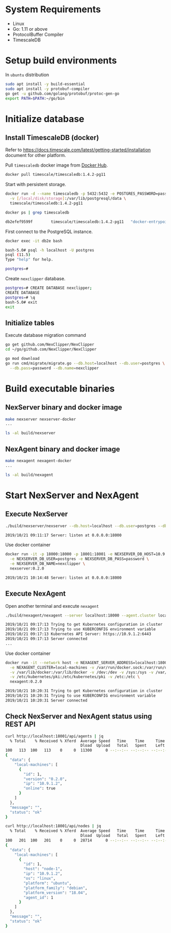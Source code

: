 # System Requirements

- Linux
- Go: 1.11 or above
- ProtocolBuffer Compiler
- TimescaleDB



# Setup build environments

In `ubuntu` distribution

```bash
sudo apt install -y build-essential
sudo apt install -y protobuf-compiler
go get -u github.com/golang/protobuf/protoc-gen-go
export PATH=$PATH:~/go/bin
```



# Initialize database

## Install TimescaleDB (docker)

Refer to https://docs.timescale.com/latest/getting-started/installation document for other platform.



Pull `timescaledb` docker image from [Docker Hub](https://hub.docker.com/r/timescale/timescaledb/).

```bash
docker pull timescale/timescaledb:1.4.2-pg11
```



Start with persistent storage.

```bash
docker run -d --name timescaledb -p 5432:5432 -e POSTGRES_PASSWORD=password \
  -v [/local/disk/storage]:/var/lib/postgresql/data \
  timescale/timescaledb:1.4.2-pg11
```

```bash
docker ps | grep timescaledb

db2efef9599f        timescale/timescaledb:1.4.2-pg11   "docker-entrypoint.s…"   18 seconds ago      Up 16 seconds       0.0.0.0:5432->5432/tcp   timescaledb
```



First connect to the PostgreSQL instance.

```bash
docker exec -it db2e bash

bash-5.0# psql -h localhost -U postgres
psql (11.5)
Type "help" for help.

postgres=#
```



Create `nexclipper` database.

```bash
postgres=# CREATE DATABASE nexclipper;
CREATE DATABASE
postgres=# \q
bash-5.0# exit
exit
```



## Initialize tables

Execute database migration command

```bash
go get github.com/NexClipper/NexClipper
cd ~/go/github.com/NexClipper/NexClipper

go mod download
go run cmd/migrate/migrate.go --db.host=localhost --db.user=postgres \
  --db.pass=password --db.name=nexclipper
```



# Build executable binaries

## NexServer binary and docker image

```bash
make nexserver nexserver-docker
...

ls -al build/nexserver
```



## NexAgent binary and docker image

```bash
make nexagent nexagent-docker
...

ls -al build/nexagent
```



# Start NexServer and NexAgent

## Execute NexServer

```bash
./build/nexserver/nexserver --db.host=localhost --db.user=postgres --db.pass=password --db.name=nexclipper

2019/10/21 09:11:17 Server: listen at 0.0.0.0:18000
```



Use docker container

```bash
docker run -it -p 18000:18000 -p 18001:18001 -e NEXSERVER_DB_HOST=10.9.1.2 \
  -e NEXSERVER_DB_USER=postgres -e NEXSERVER_DB_PASS=password \
  -e NEXSERVER_DB_NAME=nexclipper \
  nexserver:0.2.0

2019/10/21 10:14:48 Server: listen at 0.0.0.0:18000
```



## Execute NexAgent

Open another terminal and execute `nexagent` 

```bash
./build/nexagent/nexagent --server localhost:18000 --agent.cluster local-machines

2019/10/21 09:17:13 Trying to get Kubernetes configuration in cluster
2019/10/21 09:17:13 Trying to use KUBERCONFIG environment variable
2019/10/21 09:17:13 Kubernetes API Server: https://10.9.1.2:6443
2019/10/21 09:17:13 Server connected
...
```



Use docker container

```bash
docker run -it --network host -e NEXAGENT_SERVER_ADDRESS=localhost:18000 \
  -e NEXAGENT_CLUSTER=local-machines -v /var/run/docker.sock:/var/run/docker.dock \
  -v /var/lib/docker:/var/lib/docker -v /dev:/dev -v /sys:/sys -v /var/log:/var/log \
  -v /etc/kubernetes/pki:/etc/kubernetes/pki -v /etc:/etc \
  nexagent:0.2.0

2019/10/21 10:20:31 Trying to get Kubernetes configuration in cluster
2019/10/21 10:20:31 Trying to use KUBERCONFIG environment variable
2019/10/21 10:20:31 Server connected
```



## Check NexServer and NexAgent status using REST API

```bash
curl http://localhost:18001/api/agents | jq
  % Total    % Received % Xferd  Average Speed   Time    Time     Time  Current
                                 Dload  Upload   Total   Spent    Left  Speed
100   113  100   113    0     0  11300      0 --:--:-- --:--:-- --:--:-- 11300
{
  "data": {
    "local-machines": [
      {
        "id": 1,
        "version": "0.2.0",
        "ip": "10.9.1.2",
        "online": true
      }
    ]
  },
  "message": "",
  "status": "ok"
}
```

```bash
curl http://localhost:18001/api/nodes | jq
  % Total    % Received % Xferd  Average Speed   Time    Time     Time  Current
                                 Dload  Upload   Total   Spent    Left  Speed
100   201  100   201    0     0  28714      0 --:--:-- --:--:-- --:--:-- 33500
{
  "data": {
    "local-machines": [
      {
        "id": 1,
        "host": "node-1",
        "ip": "10.9.1.2",
        "os": "linux",
        "platform": "ubuntu",
        "platform_family": "debian",
        "platform_version": "18.04",
        "agent_id": 1
      }
    ]
  },
  "message": "",
  "status": "ok"
}
```

